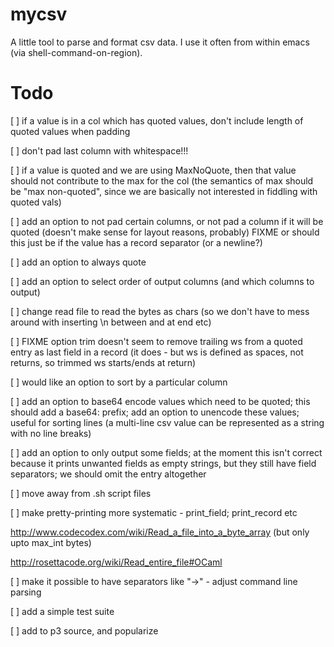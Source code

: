 # mycsv

A little tool to parse and format csv data. I use it often from within
emacs (via shell-command-on-region).

# Todo

  [ ] if a value is in a col which has quoted values, don't include length of quoted values when padding

  [ ] don't pad last column with whitespace!!!

  [ ] if a value is quoted and we are using MaxNoQuote, then that value should not contribute to the max for the col (the semantics of max should be "max non-quoted", since we are basically not interested in fiddling with quoted vals)

  [ ] add an option to not pad certain columns, or not pad a column if it will be quoted (doesn't make sense for layout reasons, probably) FIXME or should this just be if the value has a record separator (or a newline?)

  [ ] add an option to always quote

  [ ] add an option to select order of output columns (and which columns to output)
  
  [ ] change read file to read the bytes as chars (so we don't have to mess around with inserting \n between and at end etc)

  [ ] FIXME option trim doesn't seem to remove trailing ws from a quoted entry as last field in a record (it does - but ws is defined as spaces, not returns, so trimmed ws starts/ends at return)

  [ ] would like an option to sort by a particular column
  
  [ ] add an option to base64 encode values which need to be quoted; this should add a base64: prefix; add an option to unencode these values; useful for sorting lines (a multi-line csv value can be represented as a string with no line breaks)

  [ ] add an option to only output some fields; at the moment this isn't correct because it prints unwanted fields as empty strings, but they still have field separators; we should omit the entry altogether

  [ ] move away from .sh script files

  [ ] make pretty-printing more systematic - print_field; print_record etc

  http://www.codecodex.com/wiki/Read_a_file_into_a_byte_array (but only upto max_int bytes)

  http://rosettacode.org/wiki/Read_entire_file#OCaml


  [ ] make it possible to have separators like "->" - adjust command line parsing

  [ ] add a simple test suite

  [ ] add to p3 source, and popularize

